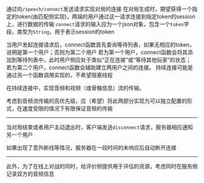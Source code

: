 通过向`/speech/connect`发送请求实现对局的连接
在对局生成时，期望获得一个指定的token(由匹配侧实现)，两端的用户通过这一请求连接到指定token的session上，进行数据的传输
`connect`请求的输入应为一个json对象，包含一个`token`字段，类型为`String`，用于表示session的token

当用户发起连接请求后，connect函数首先查询等待列表，如果无相应的token，说明是第一个用户；否则为第二个用户
若为第一个用户，connect函数会将其添加到等待列表中，此时用户侧应处于类似“正在连接”或“等待其他玩家”的状态；
若为第二个用户，connect函数会辅助建立两用户之间的连接。
持续连接可能是通过另一个函数调用实现的，不希望阻塞线程

在持续连接中，实现音频和视频（或骨骼信息）流的传输。

考虑到音频流传输的高优先级，应（希望）将此两部分实现为可以独立配置的形式，在速度受限的情况下有限保证音频的传输

---

当对局结束或者用户主动退出时，客户端发送`disconnect`请求，服务器相应通知另一个用户

如果出现了意外断线等情况，服务器在一段时间的未响应后自动断开连接

---

此外，为了在线上对战的同时，给评价侧提供用于评估的资源，考虑同时在服务侧记录双方的音频信息

